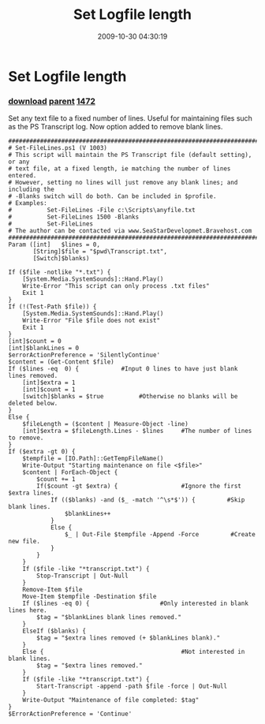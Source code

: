 ﻿---
pid:            1440
parent:         1439
children:       1472
poster:         Archdeacon
title:          Set Logfile length
date:           2009-10-30 04:30:19
description:    Set any text file to a fixed number of lines. Useful for maintaining files such as the PS Transcript log. Now option added to remove blank lines.
format:         posh
---

# Set Logfile length

### [download](1440.ps1) [parent](1439.md) [1472](1472.md)

Set any text file to a fixed number of lines. Useful for maintaining files such as the PS Transcript log. Now option added to remove blank lines.

```posh
################################################################################
# Set-FileLines.ps1 (V 1003)
# This script will maintain the PS Transcript file (default setting), or any 
# text file, at a fixed length, ie matching the number of lines entered.
# However, setting no lines will just remove any blank lines; and including the
# -Blanks switch will do both. Can be included in $profile.
# Examples:
#          Set-FileLines -File c:\Scripts\anyfile.txt  
#          Set-FileLines 1500 -Blanks
#          Set-FileLines 
# The author can be contacted via www.SeaStarDevelopmet.Bravehost.com
################################################################################
Param ([int]   $lines = 0,
       [String]$file = "$pwd\Transcript.txt",
	   [Switch]$blanks)
	   
If ($file -notlike "*.txt") {
	[System.Media.SystemSounds]::Hand.Play()
	Write-Error "This script can only process .txt files"
	Exit 1
}
If (!(Test-Path $file)) {
	[System.Media.SystemSounds]::Hand.Play()
	Write-Error "File $file does not exist"
	Exit 1
}
[int]$count = 0
[int]$blankLines = 0
$errorActionPreference = 'SilentlyContinue'
$content = (Get-Content $file)
If ($lines -eq  0) {            #Input 0 lines to have just blank lines removed.
	[int]$extra = 1
	[int]$count = 1
	[switch]$blanks = $true          #Otherwise no blanks will be deleted below.
}
Else {
	$fileLength = ($content | Measure-Object -line)
	[int]$extra = $fileLength.Lines - $lines     #The number of lines to remove.
}
If ($extra -gt 0) {
    $tempfile = [IO.Path]::GetTempFileName()
	Write-Output "Starting maintenance on file <$file>"
	$content | ForEach-Object {
    	$count += 1
  		If($count -gt $extra) {                  #Ignore the first $extra lines.
			If (($blanks) -and ($_ -match '^\s*$')) {         #Skip blank lines.
				$blankLines++
			}
			Else {
		    	$_ | Out-File $tempfile -Append -Force         #Create new file.
			}
		}
	}
	If ($file -like "*transcript.txt") { 
		Stop-Transcript | Out-Null
	}
	Remove-Item $file
	Move-Item $tempfile -Destination $file
	If ($lines -eq 0) {                    #Only interested in blank lines here.
		$tag = "$blankLines blank lines removed."
	}
	ElseIf ($blanks) {
		$tag = "$extra lines removed (+ $blankLines blank)."
	}
	Else {                                       #Not interested in blank lines.
		$tag = "$extra lines removed."
	}
	If ($file -like "*transcript.txt") {
		Start-Transcript -append -path $file -force | Out-Null
	}
	Write-Output "Maintenance of file completed: $tag"
}
$ErrorActionPreference = 'Continue'
```
